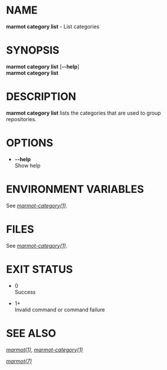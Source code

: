 # NAME

**marmot category list** - List categories

# SYNOPSIS

**marmot category list** \[**--help**\]  
**marmot category list**

# DESCRIPTION

**marmot category list** lists the categories that are used to group
repositories.

# OPTIONS

  - **--help**  
    Show help

# ENVIRONMENT VARIABLES

See [*marmot-category(1)*](./marmot-category.1.md).

# FILES

See [*marmot-category(1)*](./marmot-category.1.md).

# EXIT STATUS

  - 0  
    Success

  - 1+  
    Invalid command or command failure

# SEE ALSO

[*marmot(1)*](./marmot.1.md),
[*marmot-category(1)*](./marmot-category.1.md)

[*marmot(7)*](./marmot.7.md)
